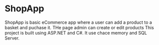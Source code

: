 # ShopApp
ShopApp is basic eCommerce app where a user can add a product to a basket and puchase it. THe page admin can create or edit products 
This project is built using ASP.NET and C#. It use chace memory and SQL Server.
